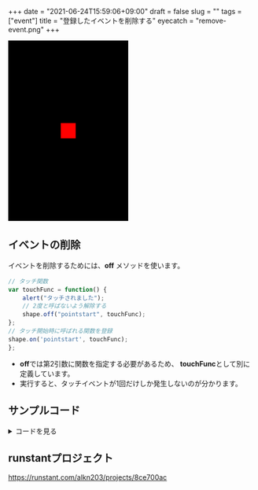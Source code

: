 +++
date = "2021-06-24T15:59:06+09:00"
draft = false
slug = ""
tags = ["event"]
title = "登録したイベントを削除する"
eyecatch = "remove-event.png"
+++

![remove-event](remove-event.png)

## イベントの削除
イベントを削除するためには、**off** メソッドを使います。

```js
// タッチ関数
var touchFunc = function() {
    alert("タッチされました");
    // 2度と呼ばないよう解除する
    shape.off("pointstart", touchFunc);
};
// タッチ開始時に呼ばれる関数を登録
shape.on('pointstart', touchFunc);
};
```

* **off**では第2引数に関数を指定する必要があるため、 **touchFunc**として別に定義しています。
* 実行すると、タッチイベントが1回だけしか発生しないのが分かります。

## サンプルコード
<details>
<summary>コードを見る</summary>

```js
// グローバルに展開
phina.globalize();
/*
 * メインシーン
 */
phina.define("MainScene", {
  // 継承
  superClass: 'DisplayScene',
  // 初期化
  init: function() {
    // 親クラス初期化
    this.superInit();
    // 背景色
    this.backgroundColor = 'black';
    // Shapeを作成してシーンに追加・位置指定
    var shape = Shape().addChildTo(this).setPosition(320, 480);
    // 背景色設定
    shape.backgroundColor = 'red';
    // タッチ可能にする
    shape.setInteractive(true);
    // タッチ関数
  	var touchFunc = function() {
  	    alert("タッチされました");
  	    // 2度と呼ばないよう解除する
  	    shape.off("pointstart", touchFunc);
  	};
  	// タッチ開始時に呼ばれる関数を登録
    shape.on('pointstart', touchFunc);
  },
});
/*
 * メイン処理
 */
phina.main(function() {
  // アプリケーションを生成
  var app = GameApp({
    // MainScene から開始
    startLabel: 'main',
  });
  // fps表示
  //app.enableStats();
  // 実行
  app.run();
});
```

</details>

## runstantプロジェクト
https://runstant.com/alkn203/projects/8ce700ac